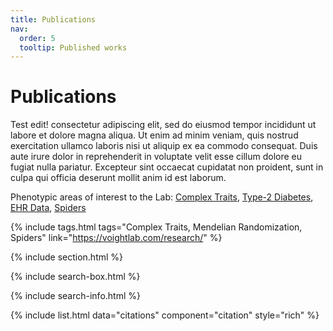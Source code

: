 ```yaml
---
title: Publications
nav:
  order: 5
  tooltip: Published works
---
```


# <i class="fa-solid fa-book-skull"></i>Publications

Test edit! consectetur adipiscing elit, sed do eiusmod tempor incididunt ut labore et dolore magna aliqua.
Ut enim ad minim veniam, quis nostrud exercitation ullamco laboris nisi ut aliquip ex ea commodo consequat.
Duis aute irure dolor in reprehenderit in voluptate velit esse cillum dolore eu fugiat nulla pariatur.
Excepteur sint occaecat cupidatat non proident, sunt in culpa qui officia deserunt mollit anim id est laborum.

Phenotypic areas of interest to the Lab: [Complex Traits](https://voightlab.com/research/?search=%22tag:%20Complex%20Traits%22), [Type-2 Diabetes](https://voightlab.com/research/?search=%22tag:%20Type-2%20Diabetes%22), [EHR Data](https://voightlab.com/research/?search=%22tag:%20EHR%20Data%22), [Spiders](https://voightlab.com/research/?search=%22tag:%20Spiders%22)

{% include tags.html tags="Complex Traits, Mendelian Randomization, Spiders" link="https://voightlab.com/research/" %}


{% include section.html %}

{% include search-box.html %}

{% include search-info.html %}

{% include list.html data="citations" component="citation" style="rich" %}
